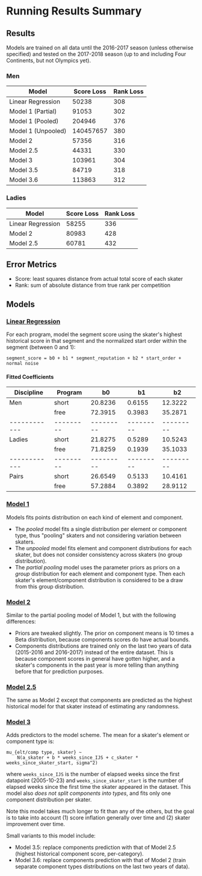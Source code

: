 Running Results Summary
=======================

## Results
Models are trained on all data until the 2016-2017 season (unless otherwise
specified) and tested on the 2017-2018 season (up to and including Four
Continents, but not Olympics yet).

### Men

| Model               | Score Loss | Rank Loss |
| --------------------|------------|-----------|
| Linear Regression   | 50238      | 308       |
| Model 1 (Partial)   | 91053      | 302       |
| Model 1 (Pooled)    | 204946     | 376       |
| Model 1 (Unpooled)  | 140457657  | 380       |
| Model 2             | 57356      | 316       |
| Model 2.5           | 44331      | 330       |
| Model 3             | 103961     | 304       |
| Model 3.5           | 84719      | 318       |
| Model 3.6           | 113863     | 312       |

### Ladies

| Model               | Score Loss | Rank Loss |
| --------------------|------------|-----------|
| Linear Regression   | 58255      | 336       |
| Model 2             | 80983      | 428       |
| Model 2.5           | 60781      | 432       |


## Error Metrics
* Score: least squares distance from actual total score of each skater
* Rank: sum of absolute distance from true rank per competition

## Models
### [Linear Regression](basic_prediction.md)
For each program, model the segment score using the skater's highest historical
score in that segment and the normalized start order within the segment
(between 0 and 1):
```
segment_score = b0 + b1 * segment_reputation + b2 * start_order + normal noise
```

#### Fitted Coefficients

| Discipline | Program | b0      | b1      | b2      |
|------------|---------|---------|---------|---------|
| Men        | short   | 20.8236 | 0.6155  | 12.3222 |
|            | free    | 72.3915 | 0.3983  | 35.2871 |
|------------|---------|---------|---------|---------|
| Ladies     | short   | 21.8275 | 0.5289  | 10.5243 |
|            | free    | 71.8259 | 0.1939  | 35.1033 |
|------------|---------|---------|---------|---------|
| Pairs      | short   | 26.6549 | 0.5133  | 10.4161 |
|            | free    | 57.2884 | 0.3892  | 28.9112 |

### [Model 1](elt_comp_model_1.md)
Models fits points distribution on each kind of element and component.
* The _pooled_ model fits a single distribution per element or component
  type, thus "pooling" skaters and not considering variation between skaters.
* The _unpooled_ model fits element and component distributions for each
  skater, but does not consider consistency across skaters (no group
  distribution).
* The _partial pooling_ model uses the parameter priors as priors on a _group_
  distribution for each element and component type. Then each skater's
  element/component distribution is considered to be a draw from this group
  distribution.

### [Model 2](elt_comp_model_2.md)
Similar to the partial pooling model of Model 1, but with the following
differences:
* Priors are tweaked slightly. The prior on component means is 10 times a Beta
  distribution, because components scores do have actual bounds.
* Components distributions are trained only on the last two years of data
  (2015-2016 and 2016-2017) instead of the entire dataset. This is because
  component scores in general have gotten higher, and a skater's components
  in the past year is more telling than anything before that for prediction
  purposes.

### [Model 2.5](elt_comp_model_2.5.md)
The same as Model 2 except that components are predicted as the highest
historical model for that skater instead of estimating any randomness.

### [Model 3](elt_comp_model_3.md)
Adds predictors to the model scheme. The mean for a skater's element or
component type is:
```
mu_{elt/comp type, skater} ~ 
    N(a_skater + b * weeks_since_IJS + c_skater * weeks_since_skater_start, sigma^2)
```
where `weeks_since_IJS` is the number of elapsed weeks since the first
datapoint (2005-10-23) and `weeks_since_skater_start` is the number of elapsed
weeks since the first time the skater appeared in the dataset. This model also
_does not split components into types_, and fits only one component
distribution per skater.

Note this model takes much longer to fit than any of the others, but the goal
is to take into account (1) score inflation generally over time and (2) skater
improvement over time.

Small variants to this model include:
* Model 3.5: replace components prediction with that of Model 2.5 (highest historical
  component score, per-category).
* Model 3.6: replace components prediction with that of Model 2 (train
  separate component types distributions on the last two years of data).